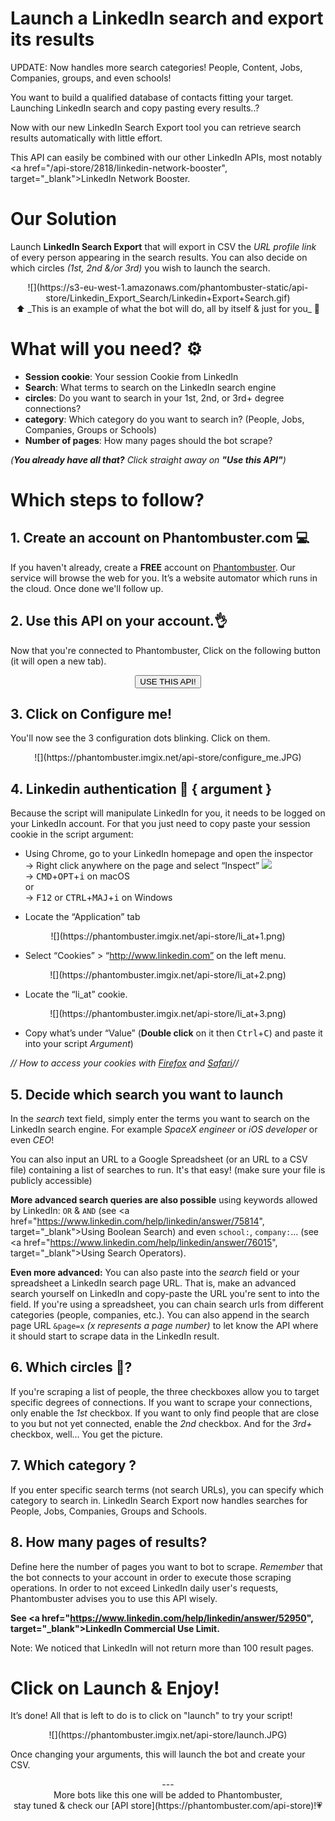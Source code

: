 # Launch a LinkedIn search and export its results

UPDATE: Now handles more search categories! People, Content, Jobs, Companies, groups, and even schools!

You want to build a qualified database of contacts fitting your target. Launching LinkedIn search and copy pasting every results..? 

Now with our new LinkedIn Search Export tool you can retrieve search results automatically with little effort.

This API can easily be combined with our other LinkedIn APIs, most notably <a href="/api-store/2818/linkedin-network-booster", target="_blank">LinkedIn Network Booster</a>.

# Our Solution

Launch **LinkedIn Search Export** that will export in CSV the _URL profile link_ of every person appearing in the search results.
You can also decide on which circles _(1st, 2nd &/or 3rd)_ you wish to launch the search.

<center>![](https://s3-eu-west-1.amazonaws.com/phantombuster-static/api-store/Linkedin_Export_Search/Linkedin+Export+Search.gif)</center>
<center>⬆️ _This is an example of what the bot will do, all by itself & just for you_ 💖</center>


# What will you need? ⚙️ 

- **Session cookie**: Your session Cookie from LinkedIn
- **Search**: What terms to search on the LinkedIn search engine
- **circles**: Do you want to search in your 1st, 2nd, or 3rd+ degree connections? 
- **category**: Which category do you want to search in? (People, Jobs, Companies, Groups or Schools)
- **Number of pages**: How many pages should the bot scrape?

_(**You already have all that?**  Click straight away on **"Use this API"**)_


# Which steps to follow?
## 1. Create an account on Phantombuster.com 💻
If you haven't already, create a **FREE** account on [Phantombuster](https://phantombuster.com/register). Our service will browse the web for you. It’s a website automator which runs in the cloud. Once done we'll follow up.


## 2. Use this API on your account.👌
Now that you're connected to Phantombuster, Click on the following button (it will open a new tab).

<center><button type="button" class="btn btn-warning callToAction" onclick="useThisApi()">USE THIS API!</button></center>

## 3. Click on Configure me!
You'll now see the 3 configuration dots blinking. Click on them.

<center>![](https://phantombuster.imgix.net/api-store/configure_me.JPG)</center>


## 4. Linkedin authentication 🔑 { argument }
Because the script will manipulate LinkedIn for you, it needs to be logged on your LinkedIn account. For that you just need to copy paste your session cookie in the script argument:
* Using Chrome, go to your LinkedIn homepage and open the inspector  
→ Right click anywhere on the page and select “Inspect” ![](https://phantombuster.imgix.net/api-store/Inspect+browser.png)  
→ <kbd>CMD</kbd>+<kbd>OPT</kbd>+<kbd>i</kbd> on macOS  
or  
→ <kbd>F12</kbd> or <kbd>CTRL</kbd>+<kbd>MAJ</kbd>+<kbd>i</kbd> on Windows

* Locate the “Application” tab

<center>![](https://phantombuster.imgix.net/api-store/li_at+1.png)</center>

* Select “Cookies” > “http://www.linkedin.com” on the left menu.

<center>![](https://phantombuster.imgix.net/api-store/li_at+2.png)</center>

* Locate the “li_at” cookie.

<center>![](https://phantombuster.imgix.net/api-store/li_at+3.png)</center/>

* Copy what’s under “Value” (**Double click** on it then <kbd>Ctrl</kbd>+<kbd>C</kbd>) and paste it into your script _Argument_)

_// How to access your cookies with <a href="https://developer.mozilla.org/en-US/docs/Tools/Storage_Inspector" target="_blank">Firefox</a> and <a href="https://www.macobserver.com/tmo/article/see_full_cookie_details_in_safari_5.1" target="_blank">Safari</a>//_

## 5. Decide which search you want to launch

In the _search_ text field, simply enter the terms you want to search on the LinkedIn search engine. For example _SpaceX engineer_ or _iOS developer_ or even _CEO_!

You can also input an URL to a Google Spreadsheet (or an URL to a CSV file) containing a list of searches to run. It's that easy! (make sure your file is publicly accessible)

**More advanced search queries are also possible** using keywords allowed by LinkedIn: `OR` & `AND` (see <a href="https://www.linkedin.com/help/linkedin/answer/75814", target="_blank">Using Boolean Search</a>) and even `school:`, `company:`... (see <a href="https://www.linkedin.com/help/linkedin/answer/76015", target="_blank">Using Search Operators</a>).

**Even more advanced:** You can also paste into the _search_ field or your spreadsheet a LinkedIn search page URL. That is, make an advanced search yourself on LinkedIn and copy-paste the URL you're sent to into the field. If you're using a spreadsheet, you can chain search urls from different categories (people, companies, etc.).
You can also append in the search page URL `&page=x` _(x represents a page number)_ to let know the API where it should start to scrape data in the LinkedIn result.

## 6. Which circles 💫?

If you're scraping a list of people, the three checkboxes allow you to target specific degrees of connections. If you want to scrape your connections, only enable the _1st_ checkbox. If you want to only find people that are close to you but not yet connected, enable the _2nd_ checkbox. And for the _3rd+_ checkbox, well... You get the picture.

## 7. Which category ?

If you enter specific search terms (not search URLs), you can specify which category to search in. LinkedIn Search Export now handles searches for People, Jobs, Companies, Groups and Schools.

## 8. How many pages of results?

Define here the number of pages you want to bot to scrape.
_Remember_  that the bot connects to your account in order to execute those scraping operations. In order to not exceed LinkedIn daily user's requests, Phantombuster advises you to use this API wisely.

**See <a href="https://www.linkedin.com/help/linkedin/answer/52950", target="_blank">LinkedIn Commercial Use Limit</a>.**

Note: We noticed that LinkedIn will not return more than 100 result pages.


# Click on Launch & Enjoy!
It’s done! All that is left to do is to click on "launch" to try your script!

<center>![](https://phantombuster.imgix.net/api-store/launch.JPG)</center>

Once changing your arguments, this will launch the bot and create your CSV.


<center>---</center>


<center>More bots like this one will be added to Phantombuster,</center>
<center>stay tuned & check our [API store](https://phantombuster.com/api-store)!💗</center>
